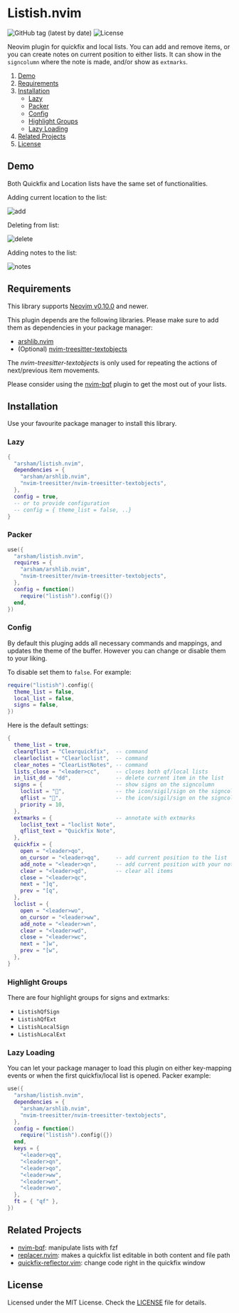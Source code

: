 # Listish.nvim

![GitHub tag (latest by date)](https://img.shields.io/github/v/tag/arsham/listish.nvim)
![License](https://img.shields.io/github/license/arsham/listish.nvim)

Neovim plugin for quickfix and local lists. You can add and remove items, or
you can create notes on current position to either lists. It can show in the
`signcolumn` where the note is made, and/or show as `extmarks`.

1. [Demo](#demo)
2. [Requirements](#requirements)
3. [Installation](#installation)
   - [Lazy](#lazy)
   - [Packer](#packer)
   - [Config](#config)
   - [Highlight Groups](#highlight-groups)
   - [Lazy Loading](#lazy-loading)
4. [Related Projects](#related-projects)
5. [License](#license)

## Demo

Both Quickfix and Location lists have the same set of functionalities.

Adding current location to the list:

![add](https://user-images.githubusercontent.com/428611/148661079-efbb29b9-369b-487b-8ff9-ece794f3bd3b.gif)

Deleting from list:

![delete](https://user-images.githubusercontent.com/428611/148661080-4e8f1531-e470-45eb-bf0d-fe78290bb2fa.gif)

Adding notes to the list:

![notes](https://user-images.githubusercontent.com/428611/148661081-caa84b55-664d-45ea-ac41-32f5791a8f01.gif)

## Requirements

This library supports [Neovim
v0.10.0](https://github.com/neovim/neovim/releases/tag/v0.10.0) and newer.

This plugin depends are the following libraries. Please make sure to add them
as dependencies in your package manager:

- [arshlib.nvim](https://github.com/arsham/arshlib.nvim)
- (Optional) [nvim-treesitter-textobjects](https://github.com/nvim-treesitter/nvim-treesitter-textobjects)

The _nvim-treesitter-textobjects_ is only used for repeating the actions of
next/previous item movements.

Please consider using the [nvim-bqf](https://github.com/kevinhwang91/nvim-bqf)
plugin to get the most out of your lists.

## Installation

Use your favourite package manager to install this library.

### Lazy

```lua
{
  "arsham/listish.nvim",
  dependencies = {
    "arsham/arshlib.nvim",
    "nvim-treesitter/nvim-treesitter-textobjects",
  },
  config = true,
  -- or to provide configuration
  -- config = { theme_list = false, ..}
}
```

### Packer

```lua
use({
  "arsham/listish.nvim",
  requires = {
    "arsham/arshlib.nvim",
    "nvim-treesitter/nvim-treesitter-textobjects",
  },
  config = function()
    require("listish").config({})
  end,
})
```

### Config

By default this pluging adds all necessary commands and mappings, and updates
the theme of the buffer. However you can change or disable them to your liking.

To disable set them to `false`. For example:

```lua
require("listish").config({
  theme_list = false,
  local_list = false,
  signs = false,
})
```

Here is the default settings:

```lua
{
  theme_list = true,
  clearqflist = "Clearquickfix",  -- command
  clearloclist = "Clearloclist",  -- command
  clear_notes = "ClearListNotes", -- command
  lists_close = "<leader>cc",     -- closes both qf/local lists
  in_list_dd = "dd",              -- delete current item in the list
  signs = {                       -- show signs on the signcolumn
    loclist = "",                -- the icon/sigil/sign on the signcolumn
    qflist = "",                 -- the icon/sigil/sign on the signcolumn
    priority = 10,
  },
  extmarks = {                    -- annotate with extmarks
    loclist_text = "loclist Note",
    qflist_text = "Quickfix Note",
  },
  quickfix = {
    open = "<leader>qo",
    on_cursor = "<leader>qq",     -- add current position to the list
    add_note = "<leader>qn",      -- add current position with your note to the list
    clear = "<leader>qd",         -- clear all items
    close = "<leader>qc",
    next = "]q",
    prev = "[q",
  },
  loclist = {
    open = "<leader>wo",
    on_cursor = "<leader>ww",
    add_note = "<leader>wn",
    clear = "<leader>wd",
    close = "<leader>wc",
    next = "]w",
    prev = "[w",
  },
}
```

### Highlight Groups

There are four highlight groups for signs and extmarks:

- `ListishQfSign`
- `ListishQfExt`
- `ListishLocalSign`
- `ListishLocalExt`

### Lazy Loading

You can let your package manager to load this plugin on either key-mapping
events or when the first quickfix/local list is opened. Packer example:

```lua
use({
  "arsham/listish.nvim",
  dependencies = {
    "arsham/arshlib.nvim",
    "nvim-treesitter/nvim-treesitter-textobjects",
  },
  config = function()
    require("listish").config({})
  end,
  keys = {
    "<leader>qq",
    "<leader>qn",
    "<leader>qo",
    "<leader>ww",
    "<leader>wn",
    "<leader>wo",
  },
  ft = { "qf" },
})
```

## Related Projects

- [nvim-bqf](https://github.com/kevinhwang91/nvim-bqf): manipulate lists with fzf
- [replacer.nvim](https://github.com/gabrielpoca/replacer.nvim): makes a quickfix list editable in both content and file path
- [quickfix-reflector.vim](https://github.com/stefandtw/quickfix-reflector.vim): change code right in the quickfix window

## License

Licensed under the MIT License. Check the [LICENSE](./LICENSE) file for details.

<!--
vim: foldlevel=1
-->
